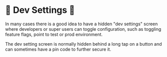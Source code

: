 # 🐣 Dev Settings 🐣

In many cases there is a good idea to have a hidden "dev settings" screen where developers or super users
can toggle configuration, such as toggling feature flags, point to test or prod environment.

The dev setting screen is normally hidden behind a long tap on a button and can sometimes have a pin code to
further secure it.
